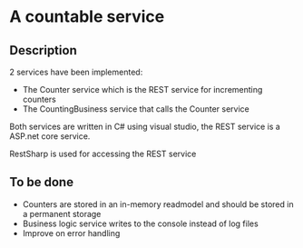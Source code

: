# A countable service

## Description
2 services have been implemented:
* The Counter service which is the REST service for incrementing counters
* The CountingBusiness service that calls the Counter service

Both services are written in C# using visual studio, the REST service is a ASP.net core service. 

RestSharp is used for accessing the REST service

## To be done
* Counters are stored in an in-memory readmodel and should be stored in a permanent storage
* Business logic service writes to the console instead of log files
* Improve on error handling







